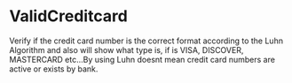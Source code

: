 # ValidCreditcard
Verify if the credit card number is the correct format according to the Luhn Algorithm and also will show what type is, if is VISA, DISCOVER, MASTERCARD etc...By using Luhn doesnt mean credit card numbers are active or exists by bank.
